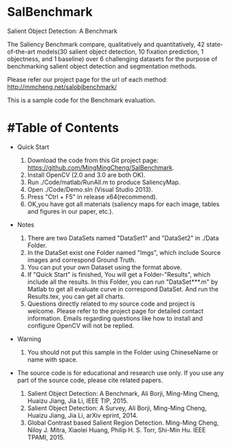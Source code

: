 # SalBenchmark
Salient Object Detection: A Benchmark


The Saliency Benchmark compare, qualitatively and quantitatively, 42 state-of-the-art models(30 salient object detection, 10 fixation prediction, 1 objectness, and 1 baseline) over 6 challenging datasets for the purpose of benchmarking salient object detection and segmentation methods. 


Please refer our project page for the url of each method: http://mmcheng.net/salobjbenchmark/


This is a sample code for the Benchmark evaluation.

#Table of Contents
=================

- Quick Start
	1. Download the code from this Git project page: https://github.com/MingMingCheng/SalBenchmark.
	2. Install OpenCV (2.0 and 3.0 are both OK).
	3. Run ./Code/matlab/RunAll.m to produce SaliencyMap.
	4. Open ./Code/Demo.sln (Visual Studio 2013).
	5. Press "Ctrl + F5" in release x64(recommend).
	6. OK,you have got all materials (saliency maps for each image, tables and figures in our paper, etc.).
	
- Notes
	1. There are two DataSets named "DataSet1" and "DataSet2" in ./Data Folder.
	2. In the DataSet exist one Folder named "Imgs", which include Source images and correspond Ground Truth. 
	3. You can put your own Dataset using the format above.
	4. If "Quick Start" is finished, You will get a Folder-"Results", which include all the results. In this Folder, you can run "DataSet***.m" by Matlab to get all evaluate curve in correspond DataSet. And run the Results.tex, you can get all charts.	
	5. Questions directly related to my source code and project is welcome. Please refer to the project page for detailed contact information. Emails regarding questions like how to install and configure OpenCV will not be replied.
	
- Warning
	1. You should not put this sample in the Folder using ChineseName or name with space.

- The source code is for educational and research use only. If you use any part of the source code, please cite related papers.
	1. Salient Object Detection: A Benchmark, Ali Borji, Ming-Ming Cheng, Huaizu Jiang, Jia Li, IEEE TIP, 2015.
	2. Salient Object Detection: A Survey, Ali Borji, Ming-Ming Cheng, Huaizu Jiang, Jia Li, arXiv eprint, 2014.
	3. Global Contrast based Salient Region Detection. Ming-Ming Cheng, Niloy J. Mitra, Xiaolei Huang, Philip H. S. Torr, Shi-Min Hu. IEEE TPAMI, 2015.
